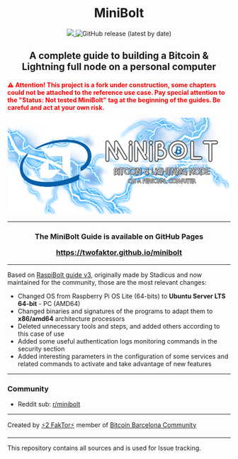 <h1 align="center">MiniBolt</h1>

<p align="center">
  <a href="https://opensource.org/licenses/MIT" title="License: MIT">
    <img src="https://img.shields.io/github/license/twofaktor/minibolt?color=blue">
  </a>
  <img alt="GitHub release (latest by date)" src="https://img.shields.io/github/v/release/twofaktor/minibolt?label=latest%20release">

<h2 align="center">A complete guide to building a Bitcoin & Lightning full node on a personal computer</h2>

<h4 align="left" style="color:red">⚠️ Attention! This project is a fork under construction, some chapters could not be attached to the reference use case. Pay special attention to the <b>"Status: Not tested MiniBolt"</b> tag at the beginning of the guides. Be careful and act at your own risk.</span>

<p align="center">
  <a href="https://twofaktor.github.io/minibolt/">
    <img alt="MiniBolt" src="images/minibolt-home-screen.png"/>
  </a>
</p>

---

<h3 align="center"> The MiniBolt Guide is available on GitHub Pages

https://twofaktor.github.io/minibolt

</h3>

---

Based on [RaspiBolt guide v3](https://github.com/raspibolt/raspibolt), originally made by Stadicus and now maintained for the community, those are the most relevant changes:

- Changed OS from Raspberry Pi OS Lite (64-bits) to **Ubuntu Server LTS 64-bit** - PC (AMD64)
- Changed binaries and signatures of the programs to adapt them to **x86/amd64** architecture processors
- Deleted unnecessary tools and steps, and added others according to this case of use
- Added some useful authentication logs monitoring commands in the security section
- Added interesting parameters in the configuration of some services and related commands to activate and take advantage of new features

---

### Community

* Reddit sub: [r/minibolt](https://www.reddit.com/r/minibolt/)

---

Created by [⚡2 FakTor⚡](https://twitter.com/twofaktor) member of [Bitcoin Barcelona Community](https://bitcoinbarcelona.xyz/)

---

This repository contains all sources and is used for Issue tracking.
